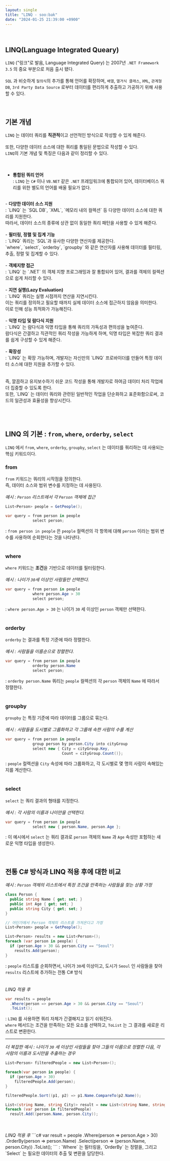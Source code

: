 ```yaml
---
layout: single
title: "LINQ - soo:bak"
date: "2024-01-25 21:39:00 +0900"
---
```

<br>

## LINQ(Language Integrated Queary)
`LINQ` ("링크"로 발음, Language Integrated Query) 는 2007년 `.NET Framework 3.5` 의 중요 부분으로 처음 출시 됐다. <br>
<br>
`SQL` 과 비슷하게 `질의식`의 추가를 통해 언어를 확장하며, `배열`, `열거식 클래스`, `XML`, `관계형 DB`, `3rd Party Data Source` 로부터 데이터를 편리하게 추출하고 가공하기 위해 사용할 수 있다.
<br>
<br>
<br>

## 기본 개념
`LINQ` 는 데이터 쿼리를 <b>직관적</b>이고 선언적인 방식으로 작성할 수 있게 해준다.<br>
<br>
또한, 다양한 데이터 소스에 대한 쿼리를 통일된 문법으로 작성할 수 있다.
<br>
`LINQ`의 기본 개념 및 특징은 다음과 같이 정리할 수 있다. <br>
<br>
<br>
- <b>통합된 쿼리 언어</b>
<br>: `LINQ` 는 `C#` 이나 `VB.NET` 같은 `.NET` 프레임워크에 통합되어 있어, 데이터베이스 쿼리를 위한 별도의 언어를 배울 필요가 없다.<br>
<br>
- <b>다양한 데이터 소스 지원</b>
<br>: `LINQ` 는 `SQL DB`, `XML`, `메모리 내의 컬렉션` 등 다양한 데이터 소스에 대한 쿼리를 지원한다.
<br>따라서, 데이터 소스의 종류에 상관 없이 동일한 쿼리 패턴을 사용할 수 있게 해준다.<br>
<br>
- <b>필터링, 정렬 및 집계 기능</b>
<br>: `LINQ` 쿼리는 `SQL`과 유사한 다양한 연산자를 제공한다.<br>
`where`, `select`, `orderby`, `groupby` 와 같은 연산자를 사용해 데이터를 필터링, 추출, 정렬 및 집계할 수 있다.<br>
<br>
- <b>객체지향 접근</b>
<br>: `LINQ` 는 `.NET` 의 객체 지향 프로그래밍과 잘 통합되어 있어, 결과를 객체의 컬렉션으로 쉽게 처리할 수 있다.<br>
<br>
- <b>지연 실행(Lazy Evaluation)</b>
<br>: `LINQ` 쿼리는 실행 시점까지 연산을 지연시킨다.<br>
이는 쿼리를 정의하고 필요할 때까지 실제 데이터 소스에 접근하지 않음을 의미한다.<br>
이로 인해 성능 최적화가 가능해진다.<br>
<br>
- <b>익명 타입 및 람다식 지원</b>
<br>: `LINQ` 는 람다식과 익명 타입을 통해 쿼리의 가독성과 편의성을 높여준다.<br>
람다식은 간결하고 직관적인 쿼리 작성을 가능하게 하며, 익명 타입은 복잡한 쿼리 결과를 쉽게 구성할 수 있게 해준다.<br>
<br>
- <b>확장성</b>
<br>: `LINQ` 는 확장 가능하며, 개발자는 자신만의 `LINQ` 프로바이더를 만들어 특정 데이터 소스에 대한 지원을 추가할 수 있다.<br>
<br>
<br>
즉, 깔끔하고 유지보수하기 쉬운 코드 작성을 통해 개발자로 하여금 데이터 처리 작업에 더 집중할 수 있도록 한다.<br>
또한, `LINQ` 는 데이터 쿼리와 관련된 일반적인 작업을 단순화하고 표준화함으로써, 코드의 일관성과 효율성을 향상시킨다.<br>
<br>
<br>
<br>

## LINQ 의 기본 : `from`, `where`, `orderby`, `select`
`LINQ` 에서 `from`, `where`, `orderby`, `groupby`, `select` 는 데이터를 쿼리하는 데 사용되는 핵심 키워드이다.<br>

### from
`from` 키워드는 쿼리의 시작점을 정의한다. <br>
즉, 데이터 소스와 범위 변수를 지정하는 데 사용된다. <br>
<br>
<i>예시 : `Person` 리스트에서 각 `Person` 객체에 접근</i>
```c#
List<Person> people = GetPeople();

var query = from person in people
            select person;
```
: `from person in people` 은 `people` 컬렉션의 각 항목에 대해 `person` 이라는 범위 변수를 사용하여 순회한다는 것을 나타낸다.<br>
<br>

### where
`where` 키워드는 <b>조건</b>을 기반으로 데이터를 필터링한다.<br>
<br>
<i>예시 : 나이가 `30`세 이상인 사람들만 선택한다.</i>
```c#
var query = from person in people
            where person.Age > 30
            select person;
```
: `where person.Age > 30` 는 나이가 `30` 세 이상인 `person` 객체만 선택한다.<br>
<br>

### orderby
`orderby` 는 결과를 특정 기준에 따라 정렬한다.<br>
<br>
<i>예시 : 사람들을 이름순으로 정렬한다.</i><br>
```c#
var query = from person in people
            orderby person.Name
            select person;
```
: `orderby person.Name` 쿼리는 `people` 컬렉션의 각 `person` 객체의 `Name` 에 따라서 정렬한다.<br>
<br>

### groupby
`groupby` 는 특정 기준에 따라 데이터를 그룹으로 묶는다.<br>
<br>
<i>예시 : 사람들을 도시별로 그룹화하고 각 그룹에 속한 사람의 수를 계산</i>
```c#
var query = from person in people
            group person by person.City into cityGroup
            select new { City = cityGroup.Key,
                         Count = cityGroup.Count()};
```
: `people` 컬렉션을 `City` 속성에 따라 그룹화하고, 각 도시별로 몇 명의 사람이 속해있는 지를 계산한다. <br>
<br>

### select
`select` 는 쿼리 결과의 형태를 지정한다.<br>
<br>
<i>예시 : 각 사람의 이름과 나이만을 선택한다.</i><br>
```c#
var query = from person in people
            select new { person.Name, person.Age };
```
: 이 예시에서 `select` 는 쿼리 결과로 `person` 객체의 `Name` 과 `Age` 속성만 포험하는 새로운 익명 타입을 생성한다.
<br>
<br>
<br>

## 전통 C# 방식과 LINQ 적용 후에 대한 비교

<i>예시 : `Person` 객체의 리스트에서 특정 조건을 만족하는 사람들을 찾는 상황 가정</i>
```c#
class Person {
  public string Name { get; set; }
  public int Age { get; set; }
  public string City { get; set; }
}

// 어딘가에서 Person 객체의 리스트를 가져온다고 가정
List<Person> people = GetPeople();

List<Person> results = new List<Person>();
foreach (var person in people) {
  if (person.Age > 30 && person.City == "Seoul")
    results.Add(person);
}
```
: `people` 리스트를 순회하면서, 나이가 `30`세 이상이고, 도시가 `Seoul` 인 사람들을 찾아 `results` 리스트에 추가하는 전통 C# 방식<br>
<br>
<br>
<i>LINQ 적용 후</i>
```c#
var results = people
  .Where(person => person.Age > 30 && person.City == "Seoul")
  .ToList();
```
: `LINQ` 를 사용하면 쿼리 자체가 간결해지고 읽기 쉬워진다.<br>
`where` 메서드는 조건을 만족하는 모든 요소를 선택하고, `ToList` 는 그 결과를 새로운 리스트로 변환한다.<br>

---
<i>더 복잡한 예시 : 나이가 `30` 세 이상인 사람들을 찾아 그들의 이름으로 정렬한 다음, 각 사람의 이름과 도시만을 추출하는 경우</i>
```c#
List<Person> filteredPeople = new List<Person>();

foreach(var person in people) {
  if (person.Age > 30)
    filteredPeople.Add(person);
}

filteredPeople.Sort((p1, p2) => p1.Name.CompareTo(p2.Name));

List<(string Name, string City)> result = new List<(string Name, string City)>();
foreach (var person in filteredPeople)
  result.Add((person.Name, person.City));
```
<br>
<br>
<i>LINQ 적용 후</i>
```c#
var result = people
  .Where(person => person.Age > 30)
  .OrderBy(person => person.Name)
  .Select(person => (person.Name, person.City))
  .ToList();
```
: `Where` 는 필터링을, `OrderBy` 는 정렬을, 그리고 `Select` 는 필요한 데이터의 추출 및 변환을 담당한다.
<br>
<br>
<br>
